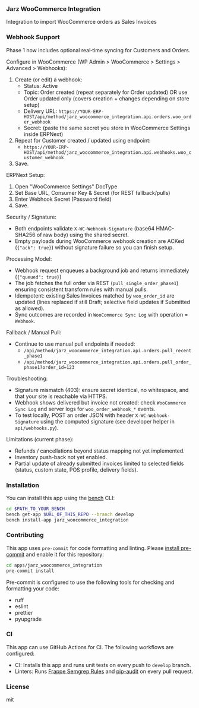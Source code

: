 ### Jarz WooCommerce Integration

Integration to import WooCommerce orders as Sales Invoices

### Webhook Support

Phase 1 now includes optional real‑time syncing for Customers and Orders.

Configure in WooCommerce (WP Admin > WooCommerce > Settings > Advanced > Webhooks):

1. Create (or edit) a webhook:
	- Status: Active
	- Topic: Order created (repeat separately for Order updated) OR use Order updated only (covers creation + changes depending on store setup)
	- Delivery URL: `https://YOUR-ERP-HOST/api/method/jarz_woocommerce_integration.api.orders.woo_order_webhook`
	- Secret: (paste the same secret you store in WooCommerce Settings inside ERPNext)
2. Repeat for Customer created / updated using endpoint:
	- `https://YOUR-ERP-HOST/api/method/jarz_woocommerce_integration.api.webhooks.woo_customer_webhook`
3. Save.

ERPNext Setup:
1. Open "WooCommerce Settings" DocType
2. Set Base URL, Consumer Key & Secret (for REST fallback/pulls)
3. Enter Webhook Secret (Password field)
4. Save.

Security / Signature:
- Both endpoints validate `X-WC-Webhook-Signature` (base64 HMAC-SHA256 of raw body) using the shared secret.
- Empty payloads during WooCommerce webhook creation are ACKed (`{"ack": true}`) without signature failure so you can finish setup.

Processing Model:
- Webhook request enqueues a background job and returns immediately (`{"queued": true}`)
- The job fetches the full order via REST (`pull_single_order_phase1`) ensuring consistent transform rules with manual pulls.
- Idempotent: existing Sales Invoices matched by `woo_order_id` are updated (lines replaced if still Draft; selective field updates if Submitted as allowed).
- Sync outcomes are recorded in `WooCommerce Sync Log` with operation = `Webhook`.

Fallback / Manual Pull:
- Continue to use manual pull endpoints if needed:
  - `/api/method/jarz_woocommerce_integration.api.orders.pull_recent_phase1`
  - `/api/method/jarz_woocommerce_integration.api.orders.pull_order_phase1?order_id=123`

Troubleshooting:
- Signature mismatch (403): ensure secret identical, no whitespace, and that your site is reachable via HTTPS.
- Webhook shows delivered but invoice not created: check `WooCommerce Sync Log` and server logs for `woo_order_webhook_*` events.
- To test locally, POST an order JSON with header `X-WC-Webhook-Signature` using the computed signature (see developer helper in `api/webhooks.py`).

Limitations (current phase):
- Refunds / cancellations beyond status mapping not yet implemented.
- Inventory push-back not yet enabled.
- Partial update of already submitted invoices limited to selected fields (status, custom state, POS profile, delivery fields).


### Installation

You can install this app using the [bench](https://github.com/frappe/bench) CLI:

```bash
cd $PATH_TO_YOUR_BENCH
bench get-app $URL_OF_THIS_REPO --branch develop
bench install-app jarz_woocommerce_integration
```

### Contributing

This app uses `pre-commit` for code formatting and linting. Please [install pre-commit](https://pre-commit.com/#installation) and enable it for this repository:

```bash
cd apps/jarz_woocommerce_integration
pre-commit install
```

Pre-commit is configured to use the following tools for checking and formatting your code:

- ruff
- eslint
- prettier
- pyupgrade

### CI

This app can use GitHub Actions for CI. The following workflows are configured:

- CI: Installs this app and runs unit tests on every push to `develop` branch.
- Linters: Runs [Frappe Semgrep Rules](https://github.com/frappe/semgrep-rules) and [pip-audit](https://pypi.org/project/pip-audit/) on every pull request.


### License

mit

